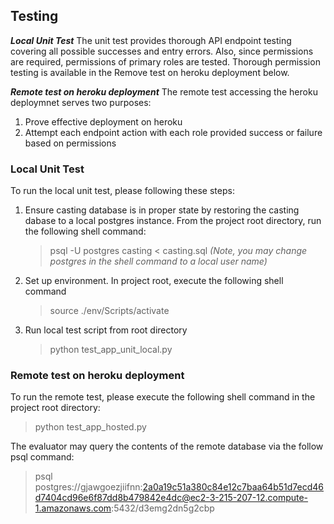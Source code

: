 ## Testing
***Local Unit Test***
The unit test provides thorough API endpoint testing covering all possible successes and entry errors. Also, since permissions are required, permissions of primary roles are tested. Thorough permission testing is available in the Remove test on heroku deployment below.

***Remote test on heroku deployment***
The remote test accessing the heroku deploymnet serves two purposes:
1. Prove effective deployment on heroku 
2. Attempt each endpoint action with each role provided success or failure based on permissions

### Local Unit Test
To run the local unit test, please following these steps:

1. Ensure casting database is in proper state by restoring the casting dabase to a local postgres instance. From the project root directory, run the following shell command:
    > psql -U postgres casting < casting.sql 
*(Note, you may change postgres in the shell command to a local user name)*

2. Set up environment. In project root, execute the following shell command
    > source ./env/Scripts/activate

3. Run local test script from root directory
    > python test_app_unit_local.py


### Remote test on heroku deployment
To run the remote test, please execute the following shell command in the project root directory:
> python test_app_hosted.py

The evaluator may query the contents of the remote database via the follow psql command:
> psql postgres://gjawgoezjiifnn:2a0a19c51a380c84e12c7baa64b51d7ecd46d7404cd96e6f87dd8b479842e4dc@ec2-3-215-207-12.compute-1.amazonaws.com:5432/d3emg2dn5g2cbp

